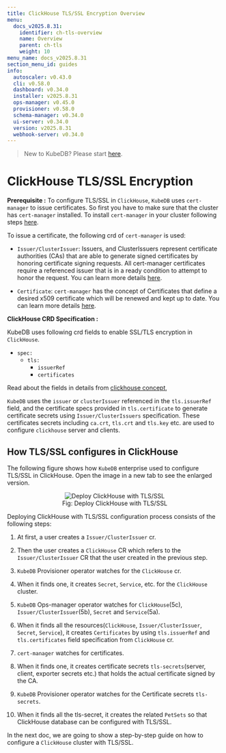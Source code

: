 ```yaml
---
title: ClickHouse TLS/SSL Encryption Overview
menu:
  docs_v2025.8.31:
    identifier: ch-tls-overview
    name: Overview
    parent: ch-tls
    weight: 10
menu_name: docs_v2025.8.31
section_menu_id: guides
info:
  autoscaler: v0.43.0
  cli: v0.58.0
  dashboard: v0.34.0
  installer: v2025.8.31
  ops-manager: v0.45.0
  provisioner: v0.58.0
  schema-manager: v0.34.0
  ui-server: v0.34.0
  version: v2025.8.31
  webhook-server: v0.34.0
---
```


> New to KubeDB? Please start [here](/docs/v2025.8.31/README).

# ClickHouse TLS/SSL Encryption

**Prerequisite :** To configure TLS/SSL in `ClickHouse`, `KubeDB` uses `cert-manager` to issue certificates. So first you have to make sure that the cluster has `cert-manager` installed. To install `cert-manager` in your cluster following steps [here](https://cert-manager.io/docs/installation/kubernetes/).

To issue a certificate, the following crd of `cert-manager` is used:

- `Issuer/ClusterIssuer`: Issuers, and ClusterIssuers represent certificate authorities (CAs) that are able to generate signed certificates by honoring certificate signing requests. All cert-manager certificates require a referenced issuer that is in a ready condition to attempt to honor the request. You can learn more details [here](https://cert-manager.io/docs/concepts/issuer/).

- `Certificate`: `cert-manager` has the concept of Certificates that define a desired x509 certificate which will be renewed and kept up to date. You can learn more details [here](https://cert-manager.io/docs/concepts/certificate/).

**ClickHouse CRD Specification :**

KubeDB uses following crd fields to enable SSL/TLS encryption in `ClickHouse`.

- `spec:`
    - `tls:`
        - `issuerRef`
        - `certificates`

Read about the fields in details from [clickhouse concept](/docs/v2025.8.31/guides/clickhouse/concepts/clickhouse),

`KubeDB` uses the `issuer` or `clusterIssuer` referenced in the `tls.issuerRef` field, and the certificate specs provided in `tls.certificate` to generate certificate secrets using `Issuer/ClusterIssuers` specification. These certificates secrets including `ca.crt`, `tls.crt` and `tls.key` etc. are used to configure `clickhouse` server and clients.

## How TLS/SSL configures in ClickHouse

The following figure shows how `KubeDB` enterprise used to configure TLS/SSL in ClickHouse. Open the image in a new tab to see the enlarged version.

<figure align="center">
<img alt="Deploy ClickHouse with TLS/SSL" src="/docs/v2025.8.31/images/clickhouse/tls.svg">
<figcaption align="center">Fig: Deploy ClickHouse with TLS/SSL</figcaption>
</figure>

Deploying ClickHouse with TLS/SSL configuration process consists of the following steps:

1. At first, a user creates a `Issuer/ClusterIssuer` cr.

2. Then the user creates a `ClickHouse` CR which refers to the `Issuer/ClusterIssuer` CR that the user created in the previous step.

3. `KubeDB` Provisioner operator watches for the `ClickHouse` cr.

4. When it finds one, it creates `Secret`, `Service`, etc. for the `ClickHouse` cluster.

5. `KubeDB` Ops-manager operator watches for `ClickHouse`(5c), `Issuer/ClusterIssuer`(5b), `Secret` and `Service`(5a).

6. When it finds all the resources(`ClickHouse`, `Issuer/ClusterIssuer`, `Secret`, `Service`), it creates `Certificates` by using `tls.issuerRef` and `tls.certificates` field specification from `ClickHouse` cr.

7. `cert-manager` watches for certificates.

8. When it finds one, it creates certificate secrets `tls-secrets`(server, client, exporter secrets etc.) that holds the actual certificate signed by the CA.

9. `KubeDB` Provisioner  operator watches for the Certificate secrets `tls-secrets`.

10. When it finds all the tls-secret, it creates the related `PetSets` so that ClickHouse database can be configured with TLS/SSL.

In the next doc, we are going to show a step-by-step guide on how to configure a `ClickHouse` cluster with TLS/SSL.
